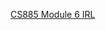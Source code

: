 [CS885 Module 6 IRL](https://cs.uwaterloo.ca/~ppoupart/teaching/cs885-fall21/slides/cs885-module6.pdf)<br/>
